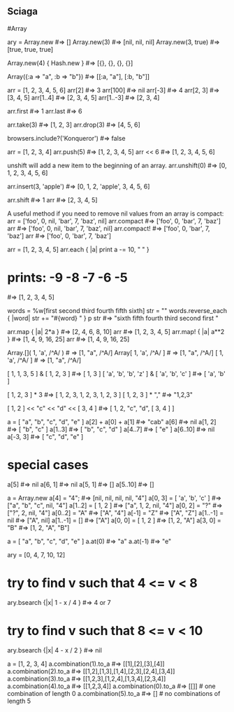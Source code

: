 ## Sciaga

#Array

ary = Array.new    #=> []
Array.new(3)       #=> [nil, nil, nil]
Array.new(3, true) #=> [true, true, true]

Array.new(4) { Hash.new } #=> [{}, {}, {}, {}]

Array({:a => "a", :b => "b"}) #=> [[:a, "a"], [:b, "b"]]

arr = [1, 2, 3, 4, 5, 6]
arr[2]    #=> 3
arr[100]  #=> nil
arr[-3]   #=> 4
arr[2, 3] #=> [3, 4, 5]
arr[1..4] #=> [2, 3, 4, 5]
arr[1..-3] #=> [2, 3, 4]

arr.first #=> 1
arr.last  #=> 6

arr.take(3) #=> [1, 2, 3]
arr.drop(3) #=> [4, 5, 6]

browsers.include?('Konqueror') #=> false

arr = [1, 2, 3, 4]
arr.push(5) #=> [1, 2, 3, 4, 5]
arr << 6    #=> [1, 2, 3, 4, 5, 6]

unshift will add a new item to the beginning of an array.
arr.unshift(0) #=> [0, 1, 2, 3, 4, 5, 6]

arr.insert(3, 'apple')  #=> [0, 1, 2, 'apple', 3, 4, 5, 6]

arr.shift #=> 1
arr #=> [2, 3, 4, 5]

A useful method if you need to remove nil values from an array is compact:
arr = ['foo', 0, nil, 'bar', 7, 'baz', nil]
arr.compact  #=> ['foo', 0, 'bar', 7, 'baz']
arr          #=> ['foo', 0, nil, 'bar', 7, 'baz', nil]
arr.compact! #=> ['foo', 0, 'bar', 7, 'baz']
arr          #=> ['foo', 0, 'bar', 7, 'baz']

arr = [1, 2, 3, 4, 5]
arr.each { |a| print a -= 10, " " }
# prints: -9 -8 -7 -6 -5
#=> [1, 2, 3, 4, 5]

words = %w[first second third fourth fifth sixth]
str = ""
words.reverse_each { |word| str += "#{word} " }
p str #=> "sixth fifth fourth third second first "

arr.map { |a| 2*a }   #=> [2, 4, 6, 8, 10]
arr                   #=> [1, 2, 3, 4, 5]
arr.map! { |a| a**2 } #=> [1, 4, 9, 16, 25]
arr                   #=> [1, 4, 9, 16, 25]

Array.[]( 1, 'a', /^A/ ) # => [1, "a", /^A/]
Array[ 1, 'a', /^A/ ]    # => [1, "a", /^A/]
[ 1, 'a', /^A/ ]         # => [1, "a", /^A/]

[ 1, 1, 3, 5 ] & [ 1, 2, 3 ]                 #=> [ 1, 3 ]
[ 'a', 'b', 'b', 'z' ] & [ 'a', 'b', 'c' ]   #=> [ 'a', 'b' ]

[ 1, 2, 3 ] * 3    #=> [ 1, 2, 3, 1, 2, 3, 1, 2, 3 ]
[ 1, 2, 3 ] * ","  #=> "1,2,3"

[ 1, 2 ] << "c" << "d" << [ 3, 4 ]
#=>  [ 1, 2, "c", "d", [ 3, 4 ] ]

a = [ "a", "b", "c", "d", "e" ]
a[2] +  a[0] + a[1]    #=> "cab"
a[6]                   #=> nil
a[1, 2]                #=> [ "b", "c" ]
a[1..3]                #=> [ "b", "c", "d" ]
a[4..7]                #=> [ "e" ]
a[6..10]               #=> nil
a[-3, 3]               #=> [ "c", "d", "e" ]
# special cases
a[5]                   #=> nil
a[6, 1]                #=> nil
a[5, 1]                #=> []
a[5..10]               #=> []

a = Array.new
a[4] = "4";                 #=> [nil, nil, nil, nil, "4"]
a[0, 3] = [ 'a', 'b', 'c' ] #=> ["a", "b", "c", nil, "4"]
a[1..2] = [ 1, 2 ]          #=> ["a", 1, 2, nil, "4"]
a[0, 2] = "?"               #=> ["?", 2, nil, "4"]
a[0..2] = "A"               #=> ["A", "4"]
a[-1]   = "Z"               #=> ["A", "Z"]
a[1..-1] = nil              #=> ["A", nil]
a[1..-1] = []               #=> ["A"]
a[0, 0] = [ 1, 2 ]          #=> [1, 2, "A"]
a[3, 0] = "B"               #=> [1, 2, "A", "B"]

a = [ "a", "b", "c", "d", "e" ]
a.at(0)     #=> "a"
a.at(-1)    #=> "e"

ary = [0, 4, 7, 10, 12]
# try to find v such that 4 <= v < 8
ary.bsearch {|x| 1 - x / 4 } #=> 4 or 7
# try to find v such that 8 <= v < 10
ary.bsearch {|x| 4 - x / 2 } #=> nil

a = [1, 2, 3, 4]
a.combination(1).to_a  #=> [[1],[2],[3],[4]]
a.combination(2).to_a  #=> [[1,2],[1,3],[1,4],[2,3],[2,4],[3,4]]
a.combination(3).to_a  #=> [[1,2,3],[1,2,4],[1,3,4],[2,3,4]]
a.combination(4).to_a  #=> [[1,2,3,4]]
a.combination(0).to_a  #=> [[]] # one combination of length 0
a.combination(5).to_a  #=> []   # no combinations of length 5
  
